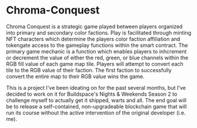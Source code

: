 # Chroma-Conquest

Chroma Conquest is a strategic game played between players organized into primary and secondary color factions.  Play is facilitated through minting NFT characters which determine the players color faction affiliation and tokengate access to the gameplay functions within the smart contract.  The primary game mechanic is a function which enables players to inhcrement or decrement the value of either the red, green, or blue channels within the RGB fill value of each game map tile.  Players will attempt to convert each tile to the RGB value of their faction.  The first faction to successfully convert the entire map to their RGB value wins the game.

This is a project I've been ideating on for the past several months, but I've decided to work on it for Buildspace's Nights & Weekends Season 2 to challenge myself to actually get it shipped, warts and all.  The end goal will be to release a self-contained, non-upgradeable blockchain game that will run its course without the active intervention of the original developer (i.e. me).
